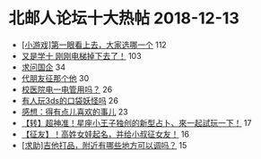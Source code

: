 # 北邮人论坛十大热帖 2018-12-13

- [[小游戏]第一眼看上去，大家选哪一个](https://bbs.byr.cn/article/Feeling/3092901) 112
- [又是学十  刚刚电梯掉下去了！](https://bbs.byr.cn/article/Talking/6080961) 103
- [求问国企](https://bbs.byr.cn/article/Job/2009906) 34
- [代朋友征那个他](https://bbs.byr.cn/article/Friends/1903590) 30
- [校医院电一电管用吗？](https://bbs.byr.cn/article/AimGraduate/1153642) 26
- [有人玩3ds的口袋妖怪吗](https://bbs.byr.cn/article/TVGame/96126) 26
- [感想：得有点儿喜欢的事儿](https://bbs.byr.cn/article/WorkLife/1113406) 23
- [【转】超神准！星座小王子独创的新型占卜、來一起試玩一下！](https://bbs.byr.cn/article/Constellations/326533) 17
- [【征友】！高姓女娃起名，并给小叔征女友！](https://bbs.byr.cn/article/Poetry/32615) 16
- [[求助]吉他打品，附近有哪些地方可以调吗？](https://bbs.byr.cn/article/Guitar/153108) 15


